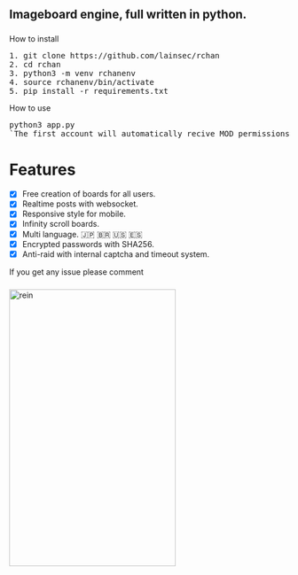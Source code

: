 <h2 align="left">Imageboard engine, full written in python.</h2>

###
<a>How to install</a>
<pre align="left">
1. git clone https://github.com/lainsec/rchan
2. cd rchan
3. python3 -m venv rchanenv
4. source rchanenv/bin/activate
5. pip install -r requirements.txt
</pre>
<a>How to use</a>
<pre align="left">
python3 app.py
`The first account will automatically recive MOD permissions.`
</pre>
# Features
- [x] Free creation of boards for all users.
- [x] Realtime posts with websocket.
- [x] Responsive style for mobile.
- [x] Infinity scroll boards.
- [x] Multi language. 🇯🇵 🇧🇷 🇺🇸 🇪🇸
- [x] Encrypted passwords with SHA256.
- [x] Anti-raid with internal captcha and timeout system.

<a>If you get any issue please comment</a>
###

<img src="https://i.postimg.cc/3WQNKfs0/rchan.png" style="user-select:none; width:300; height:500;" alt="rein">
